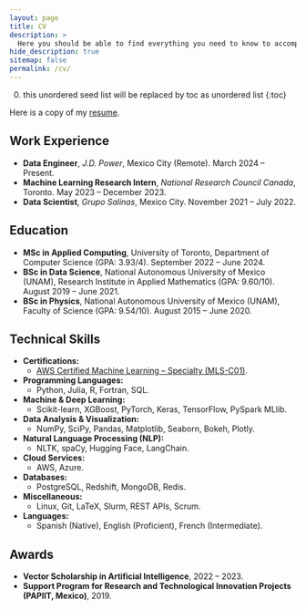 ```yaml
---
layout: page
title: CV
description: >
  Here you should be able to find everything you need to know to accomplish the most common tasks when blogging with Hydejack.
hide_description: true
sitemap: false
permalink: /cv/
---
```


0. this unordered seed list will be replaced by toc as unordered list
{:toc}

<style>
  /* Target only this CV page’s paragraphs and force‐justify them */
  .layout-page p {
    text-align: justify;
  }
</style>

Here is a copy of my [resume](../assets/Resume_David_Guzman.pdf).

## Work Experience

- **Data Engineer**, _J.D. Power_, Mexico City (Remote). March 2024 – Present.
- **Machine Learning Research Intern**, _National Research Council Canada_, Toronto. May 2023 – December 2023.
- **Data Scientist**, _Grupo Salinas_, Mexico City. November 2021 – July 2022.

## Education

- **MSc in Applied Computing**, University of Toronto, Department of Computer Science (GPA: 3.93/4). September 2022 – June 2024.
- **BSc in Data Science**, National Autonomous University of Mexico (UNAM), Research Institute in Applied Mathematics (GPA: 9.60/10). August 2019 – June 2021.
- **BSc in Physics**, National Autonomous University of Mexico (UNAM), Faculty of Science (GPA: 9.54/10). August 2015 – June 2020.

## Technical Skills

- **Certifications:**
  - [AWS Certified Machine Learning – Specialty (MLS-C01)](https://www.credly.com/badges/505bb0aa-c18c-4988-a8f2-d55f275351fb/public_url).
- **Programming Languages:**
  - Python, Julia, R, Fortran, SQL.
- **Machine & Deep Learning:**
  - Scikit-learn, XGBoost, PyTorch, Keras, TensorFlow, PySpark MLlib.
- **Data Analysis & Visualization:**
  - NumPy, SciPy, Pandas, Matplotlib, Seaborn, Bokeh, Plotly.
- **Natural Language Processing (NLP):**
  - NLTK, spaCy, Hugging Face, LangChain.
- **Cloud Services:**
  - AWS, Azure.
- **Databases:**
  - PostgreSQL, Redshift, MongoDB, Redis.
- **Miscellaneous:**
  - Linux, Git, LaTeX, Slurm, REST APIs, Scrum.
- **Languages:**
  - Spanish (Native), English (Proficient), French (Intermediate).

## Awards

- **Vector Scholarship in Artificial Intelligence**, 2022 – 2023.
- **Support Program for Research and Technological Innovation Projects (PAPIIT, Mexico)**, 2019.
